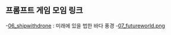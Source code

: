 ## 프롬프트 게임 모임 링크 

-[06_shipwithdrone](https://labs.google/fx/tools/whisk/share/4kbkukcqa0000) : 미래에 있을 법한 바다 풍경
-[07_futureworld.png](https://labs.google/fx/tools/whisk/share/0eh9h7j6b0000)
